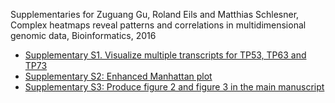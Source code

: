 
Supplementaries for Zuguang Gu, Roland Eils and Matthias Schlesner, Complex heatmaps reveal patterns and correlations in multidimensional genomic data, Bioinformatics, 2016

- [Supplementary S1. Visualize multiple transcripts for TP53, TP63 and TP73](http://jokergoo.github.com/supplementary/gtrellis/additional_file_1/supplS1.html)
- [Supplementary S2: Enhanced Manhattan plot](http://jokergoo.github.com/supplementary/gtrellis/additional_file_2/supplS2.html)
- [Supplementary S3: Produce figure 2 and figure 3 in the main manuscript](http://jokergoo.github.com/supplementary/gtrellis/additional_file_3/supplS3.html)
